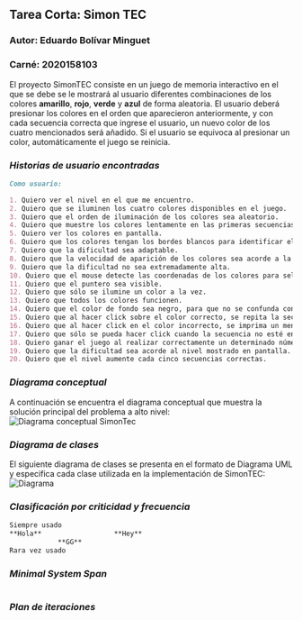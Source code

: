 ## Tarea Corta: Simon TEC
### Autor: Eduardo Bolívar Minguet
### Carné: 2020158103

El proyecto SimonTEC consiste en un juego de memoria interactivo en el que se debe se le mostrará al usuario diferentes combinaciones de los colores **amarillo**, **rojo**, **verde** y **azul** de forma aleatoria. El usuario deberá presionar los colores en el orden que aparecieron anteriormente, y con cada secuencia correcta que ingrese el usuario, un nuevo color de los cuatro mencionados será añadido. Si el usuario se equivoca al presionar un color, automáticamente el juego se reinicia.    

### _Historias de usuario encontradas_
```markdown
Como usuario:

1. Quiero ver el nivel en el que me encuentro.
2. Quiero que se iluminen los cuatro colores disponibles en el juego.
3. Quiero que el orden de iluminación de los colores sea aleatorio.
4. Quiero que muestre los colores lentamente en las primeras secuencias.
5. Quiero ver los colores en pantalla.
6. Quiero que los colores tengan los bordes blancos para identificar el área cuando no estén iluminados.
7. Quiero que la dificultad sea adaptable.
8. Quiero que la velocidad de aparición de los colores sea acorde a la dificultad actual.
9. Quiero que la dificultad no sea extremadamente alta.
10. Quiero que el mouse detecte las coordenadas de los colores para seleccionarlo.
11. Quiero que el puntero sea visible.
12. Quiero que sólo se ilumine un color a la vez.
13. Quiero que todos los colores funcionen.
14. Quiero que el color de fondo sea negro, para que no se confunda con los colores en juego.
15. Quiero que al hacer click sobre el color correcto, se repita la secuencia con otra iluminación al final.
16. Quiero que al hacer click en el color incorrecto, se imprima un mensaje en consola que lo comunique.
17. Quiero que sólo se pueda hacer click cuando la secuencia no esté en ejecución. 
18. Quiero ganar el juego al realizar correctamente un determinado número de secuencias.
19. Quiero que la dificultad sea acorde al nivel mostrado en pantalla.
20. Quiero que el nivel aumente cada cinco secuencias correctas. 
```
### _Diagrama conceptual_
A continuación se encuentra el diagrama conceptual que muestra la solución principal del problema a alto nivel: 
![Diagrama conceptual SimonTec](https://user-images.githubusercontent.com/62963679/116627385-4528c900-a90a-11eb-9374-d34a5064d000.png)

### _Diagrama de clases_
El siguiente diagrama de clases se presenta en el formato de Diagrama UML y especifica cada clase utilizada en la implementación de SimonTEC: ![Diagrama](src)

### _Clasificación por criticidad y frecuencia_
```markdown
Siempre usado
**Hola**                  **Hey**
            **GG**
Rara vez usado
```
### _Minimal System Span_
```markdown
```
### _Plan de iteraciones_
```markdown
``` 
